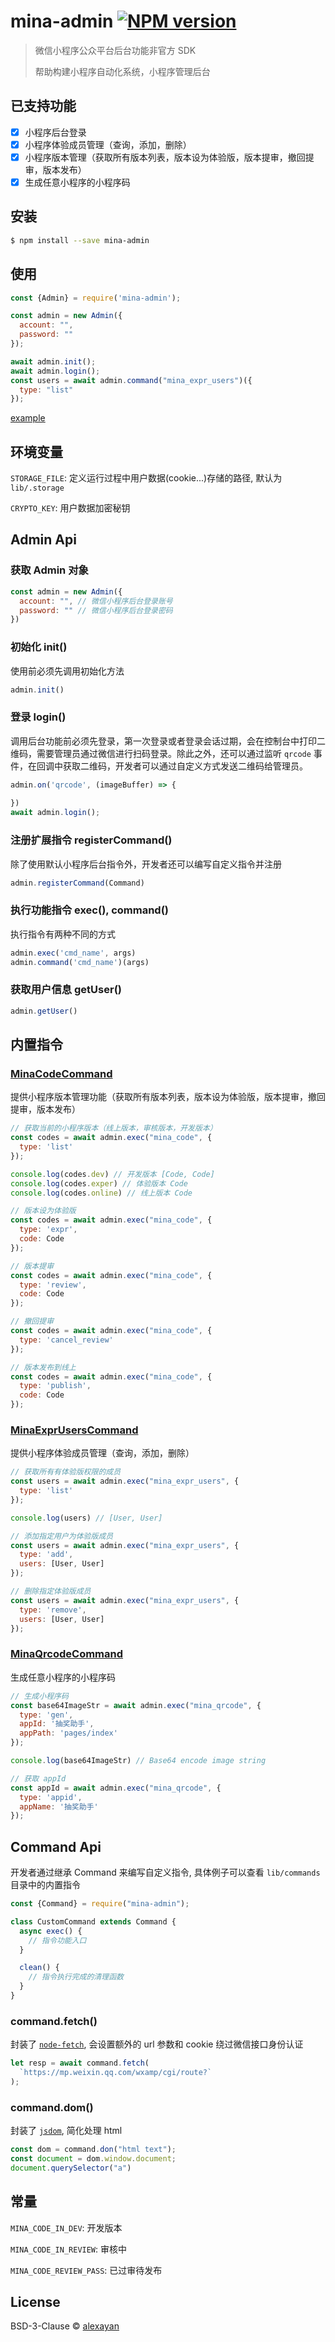 # mina-admin [![NPM version][npm-image]][npm-url]
> 微信小程序公众平台后台功能非官方 SDK
> 
> 帮助构建小程序自动化系统，小程序管理后台

## 已支持功能

- [x] 小程序后台登录
- [x] 小程序体验成员管理（查询，添加，删除）
- [x] 小程序版本管理（获取所有版本列表，版本设为体验版，版本提审，撤回提审，版本发布）
- [x] 生成任意小程序的小程序码

## 安装

```sh
$ npm install --save mina-admin
```

## 使用

```js
const {Admin} = require('mina-admin');

const admin = new Admin({
  account: "",
  password: ""
});

await admin.init();
await admin.login();
const users = await admin.command("mina_expr_users")({
  type: "list"
});
```

[example](example.js)

## 环境变量

`STORAGE_FILE`: 定义运行过程中用户数据(cookie...)存储的路径, 默认为 `lib/.storage`

`CRYPTO_KEY`: 用户数据加密秘钥

## Admin Api

### 获取 Admin 对象

```js
const admin = new Admin({
  account: "", // 微信小程序后台登录账号
  password: "" // 微信小程序后台登录密码
})
```

### 初始化 init()

使用前必须先调用初始化方法

```js
admin.init()
```

### 登录 login()

调用后台功能前必须先登录，第一次登录或者登录会话过期，会在控制台中打印二维码，需要管理员通过微信进行扫码登录。除此之外，还可以通过监听 `qrcode` 事件，在回调中获取二维码，开发者可以通过自定义方式发送二维码给管理员。

```js
admin.on('qrcode', (imageBuffer) => {
  
})
await admin.login();
```

### 注册扩展指令 registerCommand()

除了使用默认小程序后台指令外，开发者还可以编写自定义指令并注册

```js
admin.registerCommand(Command)
```

### 执行功能指令 exec(), command()

执行指令有两种不同的方式

```js
admin.exec('cmd_name', args)
admin.command('cmd_name')(args)
```

### 获取用户信息 getUser()

```js
admin.getUser()
```

## 内置指令

### [MinaCodeCommand](lib/commands/MinaCodeCommand.js)

提供小程序版本管理功能（获取所有版本列表，版本设为体验版，版本提审，撤回提审，版本发布）

```js
// 获取当前的小程序版本（线上版本，审核版本，开发版本）
const codes = await admin.exec("mina_code", {
  type: 'list'
});

console.log(codes.dev) // 开发版本 [Code, Code]
console.log(codes.exper) // 体验版本 Code
console.log(codes.online) // 线上版本 Code
```

```js
// 版本设为体验版
const codes = await admin.exec("mina_code", {
  type: 'expr',
  code: Code
});
```

```js
// 版本提审
const codes = await admin.exec("mina_code", {
  type: 'review',
  code: Code
});
```

```js
// 撤回提审
const codes = await admin.exec("mina_code", {
  type: 'cancel_review'
});
```

```js
// 版本发布到线上
const codes = await admin.exec("mina_code", {
  type: 'publish',
  code: Code
});
```

### [MinaExprUsersCommand](lib/commands/MinaExprUsersCommand.js)

提供小程序体验成员管理（查询，添加，删除）

```js
// 获取所有有体验版权限的成员
const users = await admin.exec("mina_expr_users", {
  type: 'list'
});

console.log(users) // [User, User]
```

```js
// 添加指定用户为体验版成员
const users = await admin.exec("mina_expr_users", {
  type: 'add',
  users: [User, User]
});
```

```js
// 删除指定体验版成员
const users = await admin.exec("mina_expr_users", {
  type: 'remove',
  users: [User, User]
});
```

### [MinaQrcodeCommand](lib/commands/MinaQrcodeCommand.js)

生成任意小程序的小程序码

```js
// 生成小程序码
const base64ImageStr = await admin.exec("mina_qrcode", {
  type: 'gen',
  appId: '抽奖助手',
  appPath: 'pages/index'
});

console.log(base64ImageStr) // Base64 encode image string
```

```js
// 获取 appId
const appId = await admin.exec("mina_qrcode", {
  type: 'appid',
  appName: '抽奖助手'
});
```

## Command Api

开发者通过继承 Command 来编写自定义指令, 具体例子可以查看 `lib/commands` 目录中的内置指令

```js
const {Command} = require("mina-admin");

class CustomCommand extends Command {
  async exec() {
    // 指令功能入口
  }

  clean() {
    // 指令执行完成的清理函数
  }
}
```

### command.fetch()

封装了 [`node-fetch`](https://github.com/bitinn/node-fetch), 会设置额外的 url 参数和 cookie 绕过微信接口身份认证

```js
let resp = await command.fetch(
  `https://mp.weixin.qq.com/wxamp/cgi/route?`
);
```

### command.dom()

封装了 [`jsdom`](https://github.com/jsdom/jsdom), 简化处理 html

```js
const dom = command.don("html text");
const document = dom.window.document;
document.querySelector("a")
```

## 常量

`MINA_CODE_IN_DEV`: 开发版本

`MINA_CODE_IN_REVIEW`: 审核中

`MINA_CODE_REVIEW_PASS`: 已过审待发布

## License

BSD-3-Clause © [alexayan](https://github.com/alexayan)


[npm-image]: https://badge.fury.io/js/mina-admin.svg
[npm-url]: https://npmjs.org/package/mina-admin
